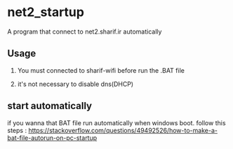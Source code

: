 # net2_startup
A program that connect to net2.sharif.ir automatically 

## Usage

1. You must connected to sharif-wifi before run the .BAT file

2. it's not necessary to disable dns(DHCP)
## start automatically
if you wanna that BAT file run automatically when windows boot. follow this steps : https://stackoverflow.com/questions/49492526/how-to-make-a-bat-file-autorun-on-pc-startup 

